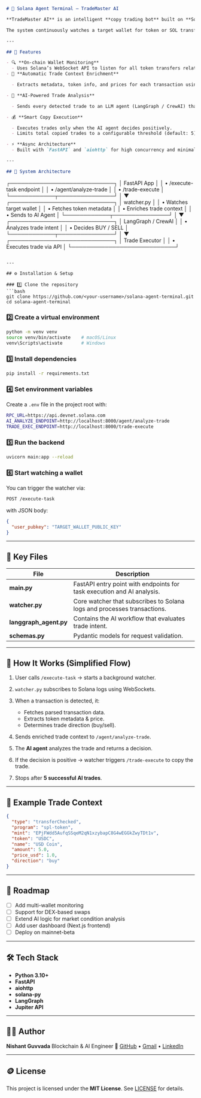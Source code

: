 ```markdown
# 🧠 Solana Agent Terminal — TradeMaster AI

**TradeMaster AI** is an intelligent **copy trading bot** built on **Solana** that uses **on-chain monitoring** and **AI decision-making** to analyze and replicate trades automatically.

The system continuously watches a target wallet for token or SOL transfers, enriches each detected trade with token metadata and price data, and invokes an AI agent to decide whether to copy the trade on the user’s behalf.

---

## 🚀 Features

- 🔍 **On-chain Wallet Monitoring**
  - Uses Solana’s WebSocket API to listen for all token transfers related to a target wallet.
- 🧩 **Automatic Trade Context Enrichment**

  - Extracts metadata, token info, and prices for each transaction using Jupiter APIs.

- 🤖 **AI-Powered Trade Analysis**

  - Sends every detected trade to an LLM agent (LangGraph / CrewAI) that decides whether to copy or skip the trade.

- 💰 **Smart Copy Execution**

  - Executes trades only when the AI agent decides positively.
  - Limits total copied trades to a configurable threshold (default: 5).

- ⚡ **Async Architecture**
  - Built with `FastAPI` and `aiohttp` for high concurrency and minimal latency.

---

## 🧠 System Architecture
```

┌────────────────────────────┐
│ FastAPI App │
│ • /execute-task endpoint │
│ • /agent/analyze-trade │
│ • /trade-execute │
└────────────┬───────────────┘
│
▼
┌────────────────────────────┐
│ watcher.py │
│ • Watches target wallet │
│ • Fetches token metadata │
│ • Enriches trade context │
│ • Sends to AI Agent │
└────────────┬───────────────┘
│
▼
┌────────────────────────────┐
│ LangGraph / CrewAI │
│ • Analyzes trade intent │
│ • Decides BUY / SELL │
└────────────┬───────────────┘
│
▼
┌────────────────────────────┐
│ Trade Executor │
│ • Executes trade via API │
└────────────────────────────┘

````

---

## ⚙️ Installation & Setup

### 1️⃣ Clone the repository
```bash
git clone https://github.com/<your-username>/solana-agent-terminal.git
cd solana-agent-terminal
````

### 2️⃣ Create a virtual environment

```bash
python -m venv venv
source venv/bin/activate    # macOS/Linux
venv\Scripts\activate       # Windows
```

### 3️⃣ Install dependencies

```bash
pip install -r requirements.txt
```

### 4️⃣ Set environment variables

Create a `.env` file in the project root with:

```bash
RPC_URL=https://api.devnet.solana.com
AI_ANALYZE_ENDPOINT=http://localhost:8000/agent/analyze-trade
TRADE_EXEC_ENDPOINT=http://localhost:8000/trade-execute
```

### 5️⃣ Run the backend

```bash
uvicorn main:app --reload
```

### 6️⃣ Start watching a wallet

You can trigger the watcher via:

```bash
POST /execute-task
```

with JSON body:

```json
{
  "user_pubkey": "TARGET_WALLET_PUBLIC_KEY"
}
```

---

## 🧩 Key Files

| File                   | Description                                                             |
| ---------------------- | ----------------------------------------------------------------------- |
| **main.py**            | FastAPI entry point with endpoints for task execution and AI analysis.  |
| **watcher.py**         | Core watcher that subscribes to Solana logs and processes transactions. |
| **langgraph_agent.py** | Contains the AI workflow that evaluates trade intent.                   |
| **schemas.py**         | Pydantic models for request validation.                                 |

---

## 🧠 How It Works (Simplified Flow)

1. User calls `/execute-task` → starts a background watcher.
2. `watcher.py` subscribes to Solana logs using WebSockets.
3. When a transaction is detected, it:

   - Fetches parsed transaction data.
   - Extracts token metadata & price.
   - Determines trade direction (buy/sell).

4. Sends enriched trade context to `/agent/analyze-trade`.
5. The **AI agent** analyzes the trade and returns a decision.
6. If the decision is positive → watcher triggers `/trade-execute` to copy the trade.
7. Stops after **5 successful AI trades**.

---

## 🧠 Example Trade Context

```json
{
  "type": "transferChecked",
  "program": "spl-token",
  "mint": "EPjFWdd5AufqSSqeM2qN1xzybapC8G4wEGGkZwyTDt1v",
  "token": "USDC",
  "name": "USD Coin",
  "amount": 5.0,
  "price_usd": 1.0,
  "direction": "buy"
}
```

---

## 🧪 Roadmap

- [ ] Add multi-wallet monitoring
- [ ] Support for DEX-based swaps
- [ ] Extend AI logic for market condition analysis
- [ ] Add user dashboard (Next.js frontend)
- [ ] Deploy on mainnet-beta

---

## 🛠️ Tech Stack

- **Python 3.10+**
- **FastAPI**
- **aiohttp**
- **solana-py**
- **LangGraph**
- **Jupiter API**

---

## 🧑‍💻 Author

**Nishant Guvvada**
Blockchain & AI Engineer
🔗 [GitHub](https://github.com/nishantguvvada) • [Gmail](nishant.guvvada@gmail.com) • [LinkedIn](https://www.linkedin.com/in/nishant-guvvada-36647289/)

---

## 🪙 License

This project is licensed under the **MIT License**.
See [LICENSE](./LICENSE) for details.

```

```
